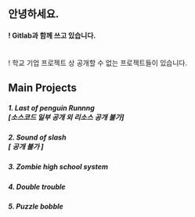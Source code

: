 ## 안녕하세요.
#### ! Gitlab과 함께 쓰고 있습니다. 
<br/>  ! 학교 기업 프로젝트 상 공개할 수 없는 프로젝트들이 있습니다.
## Main Projects

##### 1. Last of penguin Runnng <br/> [소스코드 일부 공개 외 리소스 공개 불가]

##### 2. Sound of slash <br/> [ 공개 불가 ]

##### 3. Zombie high school system
##### 4. Double trouble
##### 5. Puzzle bobble

